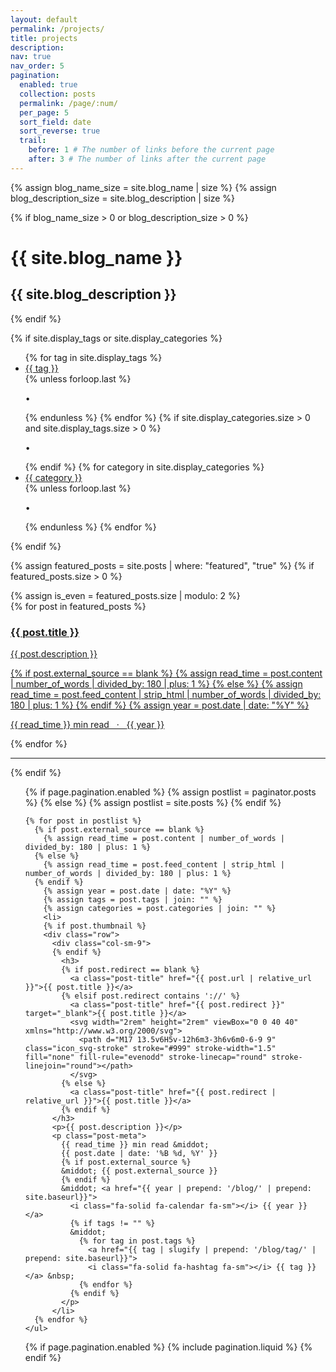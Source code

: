 ```yaml
---
layout: default
permalink: /projects/
title: projects
description: 
nav: true
nav_order: 5
pagination:
  enabled: true
  collection: posts
  permalink: /page/:num/
  per_page: 5
  sort_field: date
  sort_reverse: true
  trail:
    before: 1 # The number of links before the current page
    after: 3 # The number of links after the current page
---
```


<!-- _pages/projects.md -->
<div class="projects">
  {% assign blog_name_size = site.blog_name | size %}
  {% assign blog_description_size = site.blog_description | size %}

  {% if blog_name_size > 0 or blog_description_size > 0 %}
  <div class="header-bar">
      <h1>{{ site.blog_name }}</h1>
      <h2>{{ site.blog_description }}</h2>
  </div>
  {% endif %}

  {% if site.display_tags or site.display_categories %}
  <div class="tag-category-list">
    <ul class="p-0 m-0">
      {% for tag in site.display_tags %}
        <li>
          <i class="fa-solid fa-hashtag fa-sm"></i> <a href="{{ tag | slugify | prepend: '/blog/tag/' | relative_url }}">{{ tag }}</a>
        </li>
        {% unless forloop.last %}
          <p>&bull;</p>
        {% endunless %}
      {% endfor %}
      {% if site.display_categories.size > 0 and site.display_tags.size > 0 %}
        <p>&bull;</p>
      {% endif %}
      {% for category in site.display_categories %}
        <li>
          <i class="fa-solid fa-tag fa-sm"></i> <a href="{{ category | slugify | prepend: '/blog/category/' | relative_url }}">{{ category }}</a>
        </li>
        {% unless forloop.last %}
          <p>&bull;</p>
        {% endunless %}
      {% endfor %}
    </ul>
  </div>
  {% endif %}

  {% assign featured_posts = site.posts | where: "featured", "true" %}
  {% if featured_posts.size > 0 %}
  <br>
  <div class="container featured-posts">
  {% assign is_even = featured_posts.size | modulo: 2 %}
    <div class="row row-cols-{% if featured_posts.size <= 2 or is_even == 0 %}2{% else %}3{% endif %}">
    {% for post in featured_posts %}
      <div class="card-item col">
        <a href="{{ post.url | relative_url }}">
        <div class="card hoverable">
          <div class="row g-0">
            <div class="col-md-12">
              <div class="card-body">
                <div class="float-right">
                <i class="fa-solid fa-thumbtack fa-xs"></i>
                </div>
                <h3 class="card-title text-lowercase">{{ post.title }}</h3>
                <p class="card-text">{{ post.description }}</p>
                {% if post.external_source == blank %}
                  {% assign read_time = post.content | number_of_words | divided_by: 180 | plus: 1 %}
                {% else %}
                  {% assign read_time = post.feed_content | strip_html | number_of_words | divided_by: 180 | plus: 1 %}
                {% endif %}
                {% assign year = post.date | date: "%Y" %}
                <p class="post-meta">
                  {{ read_time }} min read &nbsp; &middot; &nbsp;
                  <a href="{{ year | prepend: '/blog/' | prepend: site.baseurl}}">
                    <i class="fa-solid fa-calendar fa-sm"></i> {{ year }} </a>
                </p>
                </div>
              </div>
            </div>
          </div>
        </a>
      </div>
    {% endfor %}
    </div>
  </div>
<hr>

{% endif %}
  <ul class="post-list">
    {% if page.pagination.enabled %}
      {% assign postlist = paginator.posts %}
    {% else %}
      {% assign postlist = site.posts %}
    {% endif %}

    {% for post in postlist %}
      {% if post.external_source == blank %}
        {% assign read_time = post.content | number_of_words | divided_by: 180 | plus: 1 %}
      {% else %}
        {% assign read_time = post.feed_content | strip_html | number_of_words | divided_by: 180 | plus: 1 %}
      {% endif %}
        {% assign year = post.date | date: "%Y" %}
        {% assign tags = post.tags | join: "" %}
        {% assign categories = post.categories | join: "" %}
        <li>
        {% if post.thumbnail %}
        <div class="row">
          <div class="col-sm-9">
          {% endif %}
            <h3>
            {% if post.redirect == blank %}
              <a class="post-title" href="{{ post.url | relative_url }}">{{ post.title }}</a>
            {% elsif post.redirect contains '://' %}
              <a class="post-title" href="{{ post.redirect }}" target="_blank">{{ post.title }}</a>
              <svg width="2rem" height="2rem" viewBox="0 0 40 40" xmlns="http://www.w3.org/2000/svg">
                <path d="M17 13.5v6H5v-12h6m3-3h6v6m0-6-9 9" class="icon_svg-stroke" stroke="#999" stroke-width="1.5" fill="none" fill-rule="evenodd" stroke-linecap="round" stroke-linejoin="round"></path>
              </svg>
            {% else %}
              <a class="post-title" href="{{ post.redirect | relative_url }}">{{ post.title }}</a>
            {% endif %}
          </h3>
          <p>{{ post.description }}</p>
          <p class="post-meta">
            {{ read_time }} min read &middot;
            {{ post.date | date: '%B %d, %Y' }}
            {% if post.external_source %}
            &middot; {{ post.external_source }}
            {% endif %}
            &middot; <a href="{{ year | prepend: '/blog/' | prepend: site.baseurl}}">
              <i class="fa-solid fa-calendar fa-sm"></i> {{ year }} </a>
              {% if tags != "" %}
              &middot;
                {% for tag in post.tags %}
                  <a href="{{ tag | slugify | prepend: '/blog/tag/' | prepend: site.baseurl}}">
                  <i class="fa-solid fa-hashtag fa-sm"></i> {{ tag }}</a> &nbsp;
                {% endfor %}
              {% endif %}
            </p>
          </li>
      {% endfor %}
    </ul>
  {% if page.pagination.enabled %}
  {% include pagination.liquid %}
  {% endif %}
  </div>
</div>
